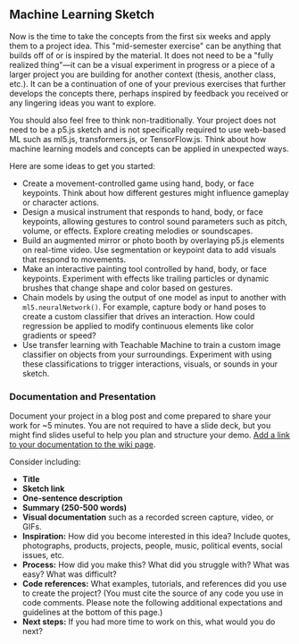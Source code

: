 ## Machine Learning Sketch

Now is the time to take the concepts from the first six weeks and apply them to a project idea. This "mid-semester exercise" can be anything that builds off of or is inspired by the material. It does not need to be a "fully realized thing"—it can be a visual experiment in progress or a piece of a larger project you are building for another context (thesis, another class, etc.). It can be a continuation of one of your previous exercises that further develops the concepts there, perhaps inspired by feedback you received or any lingering ideas you want to explore.

You should also feel free to think non-traditionally. Your project does not need to be a p5.js sketch and is not specifically required to use web-based ML such as ml5.js, transformers.js, or TensorFlow.js. Think about how machine learning models and concepts can be applied in unexpected ways.

Here are some ideas to get you started:

- Create a movement-controlled game using hand, body, or face keypoints. Think about how different gestures might influence gameplay or character actions.
- Design a musical instrument that responds to hand, body, or face keypoints, allowing gestures to control sound parameters such as pitch, volume, or effects. Explore creating melodies or soundscapes.
- Build an augmented mirror or photo booth by overlaying p5.js elements on real-time video. Use segmentation or keypoint data to add visuals that respond to movements.
- Make an interactive painting tool controlled by hand, body, or face keypoints. Experiment with effects like trailing particles or dynamic brushes that change shape and color based on gestures.
- Chain models by using the output of one model as input to another with `ml5.neuralNetwork()`. For example, capture body or hand poses to create a custom classifier that drives an interaction. How could regression be applied to modify continuous elements like color gradients or speed?
- Use transfer learning with Teachable Machine to train a custom image classifier on objects from your surroundings. Experiment with using these classifications to trigger interactions, visuals, or sounds in your sketch.

### Documentation and Presentation

Document your project in a blog post and come prepared to share your work for ~5 minutes. You are not required to have a slide deck, but you might find slides useful to help you plan and structure your demo. [Add a link to your documentation to the wiki page](https://github.com/shiffman/ML-for-Creative-Coding/wiki/ML-Sketch).

Consider including:

- **Title**
- **Sketch link**
- **One-sentence description**
- **Summary (250-500 words)**
- **Visual documentation** such as a recorded screen capture, video, or GIFs.
- **Inspiration:** How did you become interested in this idea? Include quotes, photographs, products, projects, people, music, political events, social issues, etc.
- **Process:** How did you make this? What did you struggle with? What was easy? What was difficult?
- **Code references:** What examples, tutorials, and references did you use to create the project? (You must cite the source of any code you use in code comments. Please note the following additional expectations and guidelines at the bottom of this page.)
- **Next steps:** If you had more time to work on this, what would you do next?
